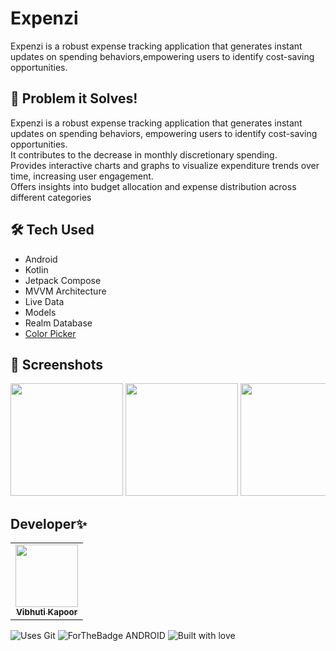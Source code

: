 # Expenzi

Expenzi is a robust expense tracking application that generates instant updates on spending behaviors,empowering users to 
identify cost-saving opportunities.

## 🎯 Problem it Solves!


  <summary>Expenzi is a robust expense tracking application that generates instant updates on spending behaviors, empowering users to identify cost-saving opportunities.</summary>
  
  <summary> It contributes to the decrease in monthly discretionary spending.</summary>
  
  <summary>Provides interactive charts and graphs to visualize expenditure trends over time, increasing user engagement.</summary>
  
  <summary>Offers insights into budget allocation and expense distribution across different categories</summary>



## 🛠 Tech Used
- Android
- Kotlin
- Jetpack Compose
- MVVM Architecture
- Live Data 
- Models
- Realm Database
- [Color Picker](https://github.com/skydoves/colorpicker-compose)

## 📸 Screenshots

<div style="overflow-x: auto; white-space: nowrap;">
  
  <img src="https://github.com/user-attachments/assets/b7530351-1205-4284-9edd-f3d49a1efd1e" width="180">
  <img src="https://github.com/user-attachments/assets/d4fc7a43-3f3b-4e4e-aafe-791b133a6fce" width="180">
<img src="https://github.com/user-attachments/assets/eb5a930f-8478-45ed-80db-f32c861fb835" width="180">
<img src="https://github.com/user-attachments/assets/b7ab68ea-3540-4e67-bc43-21988510cef5" width="180">
<img src="https://github.com/user-attachments/assets/b8b88382-89fc-4620-85ac-e5403f46a7fe" width="180">
<img src="https://github.com/user-attachments/assets/3a181966-4925-4377-9498-b97dfc547883" width="180">
<img src="https://github.com/user-attachments/assets/8313536d-e504-4d45-9a35-89bca6016c47" width="180">
  
</div>

## Developer✨


<table>
  <tbody><tr>
    <td align="center"><a href="https://github.com/vibhuti2201"><img alt="" src="https://avatars.githubusercontent.com/vibhuti2201" width="100px;"><br><sub><b>Vibhuti Kapoor </b></sub></a></td>
  </tr>
</tbody></table>

![Uses Git](https://forthebadge.com/images/badges/uses-git.svg)
![ForTheBadge ANDROID](https://forthebadge.com/images/badges/built-for-android.svg)
![Built with love](https://forthebadge.com/images/badges/built-with-love.svg)
